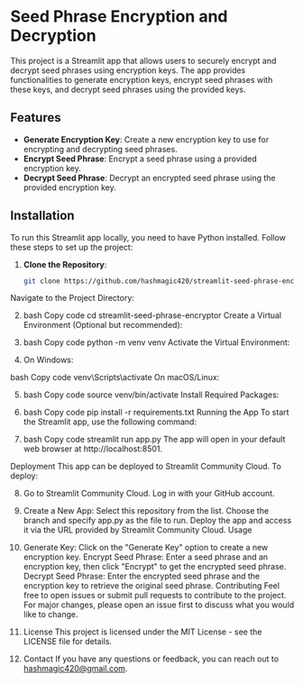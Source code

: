 # Seed Phrase Encryption and Decryption

This project is a Streamlit app that allows users to securely encrypt and decrypt seed phrases using encryption keys. The app provides functionalities to generate encryption keys, encrypt seed phrases with these keys, and decrypt seed phrases using the provided keys.

## Features

- **Generate Encryption Key**: Create a new encryption key to use for encrypting and decrypting seed phrases.
- **Encrypt Seed Phrase**: Encrypt a seed phrase using a provided encryption key.
- **Decrypt Seed Phrase**: Decrypt an encrypted seed phrase using the provided encryption key.

## Installation

To run this Streamlit app locally, you need to have Python installed. Follow these steps to set up the project:

1. **Clone the Repository**:

   ```bash
   git clone https://github.com/hashmagic420/streamlit-seed-phrase-encryptor.git
Navigate to the Project Directory:

2. bash
Copy code
cd streamlit-seed-phrase-encryptor
Create a Virtual Environment (Optional but recommended):

3. bash
Copy code
python -m venv venv
Activate the Virtual Environment:

4. On Windows:

bash
Copy code
venv\Scripts\activate
On macOS/Linux:

5. bash
Copy code
source venv/bin/activate
Install Required Packages:

6. bash
Copy code
pip install -r requirements.txt
Running the App
To start the Streamlit app, use the following command:

7. bash
Copy code
streamlit run app.py
The app will open in your default web browser at http://localhost:8501.

Deployment
This app can be deployed to Streamlit Community Cloud. To deploy:

8. Go to Streamlit Community Cloud.
Log in with your GitHub account.
9. Create a New App:
Select this repository from the list.
Choose the branch and specify app.py as the file to run.
Deploy the app and access it via the URL provided by Streamlit Community Cloud.
Usage
10. Generate Key: Click on the "Generate Key" option to create a new encryption key.
Encrypt Seed Phrase: Enter a seed phrase and an encryption key, then click "Encrypt" to get the encrypted seed phrase.
Decrypt Seed Phrase: Enter the encrypted seed phrase and the encryption key to retrieve the original seed phrase.
Contributing
Feel free to open issues or submit pull requests to contribute to the project. For major changes, please open an issue first to discuss what you would like to change.

11. License
This project is licensed under the MIT License - see the LICENSE file for details.

12. Contact
If you have any questions or feedback, you can reach out to hashmagic420@gmail.com.




